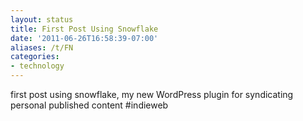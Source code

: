 ```yaml
---
layout: status
title: First Post Using Snowflake
date: '2011-06-26T16:58:39-07:00'
aliases: /t/FN
categories:
- technology
---
```

first post using snowflake, my new WordPress plugin for syndicating personal published content #indieweb
